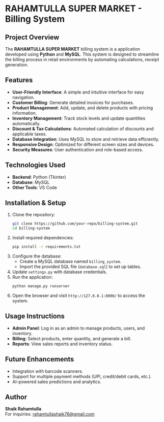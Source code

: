 # RAHAMTULLA SUPER MARKET - Billing System

## Project Overview
The **RAHAMTULLA SUPER MARKET** billing system is a application developed using **Python** and **MySQL**. This system is designed to streamline the billing process in retail environments by automating calculations, receipt generation.

## Features
- **User-Friendly Interface**: A simple and intuitive interface for easy navigation.
- **Customer Billing**: Generate detailed invoices for purchases.
- **Product Management**: Add, update, and delete products with pricing information.
- **Inventory Management**: Track stock levels and update quantities automatically.
- **Discount & Tax Calculations**: Automated calculation of discounts and applicable taxes.
- **Database Integration**: Uses MySQL to store and retrieve data efficiently.
- **Responsive Design**: Optimized for different screen sizes and devices.
- **Security Measures**: User authentication and role-based access.

## Technologies Used
- **Backend**: Python (Tkinter)
- **Database**: MySQL
- **Other Tools**: VS Code

## Installation & Setup
1. Clone the repository:
   ```bash
   git clone https://github.com/your-repo/billing-system.git
   cd billing-system
   ```
2. Install required dependencies:
   ```bash
   pip install -r requirements.txt
   ```
3. Configure the database:
   - Create a MySQL database named `billing_system`.
   - Import the provided SQL file (`database.sql`) to set up tables.
4. Update `settings.py` with database credentials.
5. Run the application:
   ```bash
   python manage.py runserver
   ```
6. Open the browser and visit `http://127.0.0.1:8000/` to access the system.

## Usage Instructions
- **Admin Panel**: Log in as an admin to manage products, users, and inventory.
- **Billing**: Select products, enter quantity, and generate a bill.
- **Reports**: View sales reports and inventory status.

## Future Enhancements
- Integration with barcode scanners.
- Support for multiple payment methods (UPI, credit/debit cards, etc.).
- AI-powered sales predictions and analytics.

## Author
**Shaik Rahamtulla**  
For inquiries: rahamtullashaik76@gmail.com

